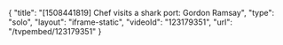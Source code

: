 {
    "title": "[1508441819] Chef visits a shark port: Gordon Ramsay",
    "type": "solo",
    "layout": "iframe-static",
    "videoId": "123179351",
    "url": "\/tvpembed\/123179351"
}